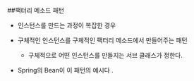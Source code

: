 ##팩터리 메소드 패턴

- 인스턴스를 만드는 과정이 복잡한 경우 

- 구체적인 인스턴스를 구체적인 팩터리 메소드에서 만들어주는 패턴
  - 구체적으로 어떤 인스턴스를 만들지는 서브 클래스가 정한다. 

- Spring의 Bean이 이 패턴의 예시다 .